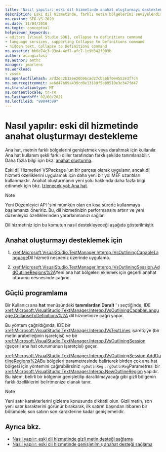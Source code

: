 ```yaml
---
title: 'Nasıl yapılır: eski dil hizmetinde anahat oluşturmayı destekleme | Microsoft Docs'
description: Eski dil hizmetinde, farklı metin bölgelerini seviyelendirme, genişletme veya daraltma desteği sağlamayı öğrenin.
ms.custom: SEO-VS-2020
ms.date: 11/04/2016
ms.topic: conceptual
helpviewer_keywords:
- editors [Visual Studio SDK], collapse to definitions command
- language services, supporting Collapse to Definitions command
- hidden text, Collapse to Definitions command
ms.assetid: bb6e74c3-93e4-4ef7-afc7-1c9b342f083b
author: acangialosi
ms.author: anthc
manager: jmartens
ms.workload:
- vssdk
ms.openlocfilehash: a7d2dc2b12ee20b96cad27cb56bf0e4552e3f7c4
ms.sourcegitcommit: ae6d47b09a439cd0e13180f5e89510e3e347fd47
ms.translationtype: MT
ms.contentlocale: tr-TR
ms.lasthandoff: 02/08/2021
ms.locfileid: "99844599"
---
```

# <a name="how-to-support-outlining-in-a-legacy-language-service"></a>Nasıl yapılır: eski dil hizmetinde anahat oluşturmayı destekleme
Ana hat, metnin farklı bölgelerini genişletmek veya daraltmak için kullanılır. Ana hat kullanım şekli farklı diller tarafından farklı şekilde tanımlanabilir. Daha fazla bilgi için bkz. [anahat oluşturma](../../ide/outlining.md).

 Eski dil Hizmetleri VSPackage 'un bir parçası olarak uygulanır, ancak dil hizmeti özelliklerini uygulamak için daha yeni bir yol MEF uzantıları kullanmaktır. Anahat oluşturmanın yeni yolu hakkında daha fazla bilgi edinmek için bkz. [Izlenecek yol: Ana hat](../../extensibility/walkthrough-outlining.md).

> [!NOTE]
> Yeni Düzenleyici API 'sini mümkün olan en kısa sürede kullanmaya başlamanızı öneririz. Bu, dil hizmetinizin performansını artırır ve yeni düzenleyici özelliklerinden yararlanmanızı sağlar.

 Dil hizmetiniz için bu komutun nasıl destekleyeceği aşağıda gösterilmiştir.

## <a name="to-support-outlining"></a>Anahat oluşturmayı desteklemek için

1. <xref:Microsoft.VisualStudio.TextManager.Interop.IVsOutliningCapableLanguage>Dil hizmeti nesneniz üzerinde uygulama.

2. <xref:Microsoft.VisualStudio.TextManager.Interop.IVsOutliningSession.AddOutlineRegions%2A>Yeni ana hat bölgeleri eklemek için geçerli anahat oturumu nesnesinde çağırın.

## <a name="robust-programming"></a>Güçlü programlama
 Bir Kullanıcı ana **hat** menüsündeki **tanımlardan Daralt** ' ı seçtiğinde, IDE <xref:Microsoft.VisualStudio.TextManager.Interop.IVsOutliningCapableLanguage.CollapseToDefinitions%2A> dil hizmetinize çağrı yapar.

 Bu yöntem çağrıldığında, IDE bir <xref:Microsoft.VisualStudio.TextManager.Interop.IVsTextLines> işaretçiye (bir metin arabelleğinin işaretçisi) ve bir <xref:Microsoft.VisualStudio.TextManager.Interop.IVsOutliningSession> (geçerli ana hat oturumunun işaretçisi) geçer.

 <xref:Microsoft.VisualStudio.TextManager.Interop.IVsOutliningSession.AddOutlineRegions%2A>Bu bölgeleri parametresinde belirterek birden çok ana hat bölgesi için yöntemini çağırabilirsiniz `rgOutlnReg` . `rgOutlnReg`Parametresi bir <xref:Microsoft.VisualStudio.TextManager.Interop.NewOutlineRegion> yapıdır. Bu işlem, belirli bir bölgenin genişletilip daraltılmayacağı gibi gizli bölgenin farklı özelliklerini belirtmenize olanak tanır.

> [!NOTE]
> Yeni satır karakterlerini gizleme konusunda dikkatli olun. Gizli metin, son yeni satır karakterini görünür bırakarak, ilk satırın başından itibaren bir bölümdeki son satırın son karakterine kadar genişlemelidir.

## <a name="see-also"></a>Ayrıca bkz.
- [Nasıl yapılır: eski dil hizmetinde gizli metin desteği sağlama](../../extensibility/internals/how-to-provide-hidden-text-support-in-a-legacy-language-service.md)
- [Nasıl yapılır: eski dil hizmetinde genişletilmiş anahat desteği sağlama](../../extensibility/internals/how-to-provide-expanded-outlining-support-in-a-legacy-language-service.md)
